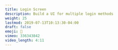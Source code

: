 ```yaml
---
title: Login Screen
description: Build a UI for multiple login methods
weight: 25
lastmod: 2019-07-13T10:13:30-04:00
draft: false
emoji: 🐼
vimeo: 336343842
video_length: 4:11
---
```


